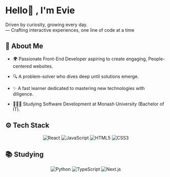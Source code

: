 <h1> Hello👋 , I'm Evie </h1>
<p>
    Driven by curiosity, growing every day.</br>  
    — Crafting interactive experiences, one line of code at a time    
</p>

## 🚀 **About Me**

- 🌍 Passionate Front-End Developer aspiring to create engaging, People-centered websites.
- 🔍 A problem-solver who dives deep until solutions emerge.
- ✨ A fast learner dedicated to mastering new technologies with diligence.

- 👩🏻‍💻 Studying Software Development at Monash University (Bachelor of IT).

## ⚙️ **Tech Stack**

<div align="center">
    <img alt="React" src="https://img.shields.io/badge/React-61DAFB?style=for-the-badge&logo=React&logoColor=white" />
    <img alt="JavaScript" src="https://img.shields.io/badge/JavaScript-F7DF1E?style=for-the-badge&logo=JavaScript&logoColor=black" />
    <img alt="HTML5" src="https://img.shields.io/badge/HTML5-E34F26?style=for-the-badge&logo=HTML5&logoColor=white" />
    <img alt="CSS3" src="https://img.shields.io/badge/CSS3-1572B6?style=for-the-badge&logo=CSS3&logoColor=white" />
</div>

## 📚 **Studying**

<div align="center">
    <img alt="Python" src="https://img.shields.io/badge/Python-3776AB?style=for-the-badge&logo=Python&logoColor=white" />
    <img alt="TypeScript" src="https://img.shields.io/badge/TypeScript-3178C6?style=for-the-badge&logo=TypeScript&logoColor=white" />
    <img alt="Next.js" src="https://img.shields.io/badge/React-61DAFB?style=for-the-badge&logo=React&logoColor=white" />
</div>
